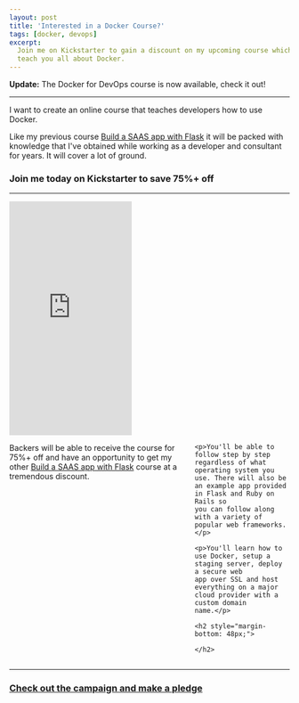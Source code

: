```yaml
---
layout: post
title: 'Interested in a Docker Course?'
tags: [docker, devops]
excerpt:
  Join me on Kickstarter to gain a discount on my upcoming course which will
  teach you all about Docker.
---
```


**Update:** The Docker for DevOps course is now available, check it out!

---

I want to create an online course that teaches developers how to use Docker.

Like my previous course
<a target="_blank" href="{{ site.baseurl }}courses/build-a-saas-app-with-flask">
  Build a SAAS app with Flask</a>
it will be packed with knowledge that I've obtained while working as a developer
and consultant for years. It will cover a lot of ground.

### Join me today on Kickstarter to save 75%+ off

---

<div class="container">
  <div class="columns one-third">
    <iframe frameborder="0" height="420" scrolling="no" src="https://www.kickstarter.com/projects/nickjj/docker-for-devops-from-development-to-production/widget/card.html?v=2" width="220"></iframe>
  </div>

  <div class="columns two-thirds">
    <p>Backers will be able to receive the course for 75%+ off and have an opportunity
    to get my other 
    <a target="_blank" href="{{ site.baseurl }}courses/build-a-saas-app-with-flask">
      Build a SAAS app with Flask</a> course at a tremendous discount.</p>

    <p>You'll be able to follow step by step regardless of what operating system you
    use. There will also be an example app provided in Flask and Ruby on Rails so
    you can follow along with a variety of popular web frameworks.</p>

    <p>You'll learn how to use Docker, setup a staging server, deploy a secure web
    app over SSL and host everything on a major cloud provider with a custom domain
    name.</p>

    <h2 style="margin-bottom: 48px;">

    </h2>
  </div>
</div>

---

### <a href="https://www.kickstarter.com/projects/nickjj/docker-for-devops-from-development-to-production">Check out the campaign and make a pledge</a>
